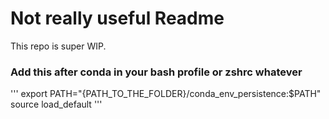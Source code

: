 # Not really useful Readme

This repo is super WIP.

### Add this after conda in your bash profile or zshrc whatever

'''
export PATH="{PATH_TO_THE_FOLDER}/conda_env_persistence:$PATH"
source load_default
'''
